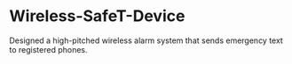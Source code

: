 # Wireless-SafeT-Device
Designed a high-pitched wireless alarm system that sends emergency text to registered phones.
